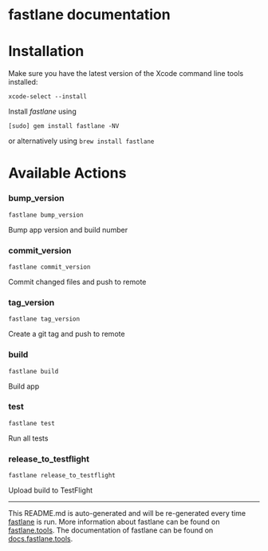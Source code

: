 fastlane documentation
================
# Installation

Make sure you have the latest version of the Xcode command line tools installed:

```
xcode-select --install
```

Install _fastlane_ using
```
[sudo] gem install fastlane -NV
```
or alternatively using `brew install fastlane`

# Available Actions
### bump_version
```
fastlane bump_version
```
Bump app version and build number
### commit_version
```
fastlane commit_version
```
Commit changed files and push to remote
### tag_version
```
fastlane tag_version
```
Create a git tag and push to remote
### build
```
fastlane build
```
Build app
### test
```
fastlane test
```
Run all tests
### release_to_testflight
```
fastlane release_to_testflight
```
Upload build to TestFlight

----

This README.md is auto-generated and will be re-generated every time [fastlane](https://fastlane.tools) is run.
More information about fastlane can be found on [fastlane.tools](https://fastlane.tools).
The documentation of fastlane can be found on [docs.fastlane.tools](https://docs.fastlane.tools).
